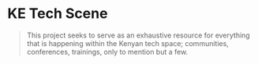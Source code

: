 # KE Tech Scene
> This project seeks to serve as an exhaustive resource for everything that is happening within the Kenyan tech space; communities, conferences, trainings, only to mention but a few.